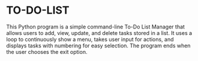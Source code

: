 # TO-DO-LIST
This Python program is a simple command-line To-Do List Manager that allows users to add, view, update, and delete tasks stored in a list. It uses a loop to continuously show a menu, takes user input for actions, and displays tasks with numbering for easy selection. The program ends when the user chooses the exit option.
